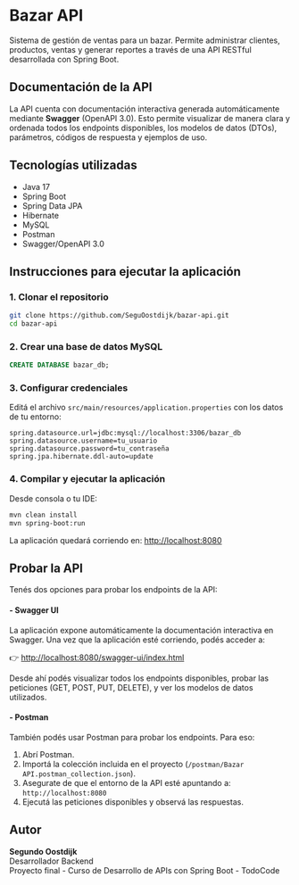 
# Bazar API

Sistema de gestión de ventas para un bazar. Permite administrar clientes, productos, ventas y generar reportes a través de una API RESTful desarrollada con Spring Boot.

## Documentación de la API

La API cuenta con documentación interactiva generada automáticamente mediante **Swagger** (OpenAPI 3.0). Esto permite visualizar de manera clara y ordenada todos los endpoints disponibles, los modelos de datos (DTOs), parámetros, códigos de respuesta y ejemplos de uso.

## Tecnologías utilizadas

- Java 17
- Spring Boot
- Spring Data JPA
- Hibernate
- MySQL
- Postman
- Swagger/OpenAPI 3.0
  
## Instrucciones para ejecutar la aplicación

### 1. Clonar el repositorio

```bash
git clone https://github.com/SeguOostdijk/bazar-api.git
cd bazar-api
```

### 2. Crear una base de datos MySQL

```sql
CREATE DATABASE bazar_db;
```

### 3. Configurar credenciales

Editá el archivo `src/main/resources/application.properties` con los datos de tu entorno:

```properties
spring.datasource.url=jdbc:mysql://localhost:3306/bazar_db
spring.datasource.username=tu_usuario
spring.datasource.password=tu_contraseña
spring.jpa.hibernate.ddl-auto=update
```

### 4. Compilar y ejecutar la aplicación

Desde consola o tu IDE:

```bash
mvn clean install
mvn spring-boot:run
```

La aplicación quedará corriendo en: [http://localhost:8080](http://localhost:8080)


## Probar la API

Tenés dos opciones para probar los endpoints de la API:

#### - Swagger UI

La aplicación expone automáticamente la documentación interactiva en Swagger. Una vez que la aplicación esté corriendo, podés acceder a:

👉 [http://localhost:8080/swagger-ui/index.html](http://localhost:8080/swagger-ui/index.html)

Desde ahí podés visualizar todos los endpoints disponibles, probar las peticiones (GET, POST, PUT, DELETE), y ver los modelos de datos utilizados.

#### - Postman

También podés usar Postman para probar los endpoints. Para eso:

1. Abrí Postman.
2. Importá la colección incluida en el proyecto (`/postman/Bazar API.postman_collection.json`).
3. Asegurate de que el entorno de la API esté apuntando a:  
   `http://localhost:8080`
4. Ejecutá las peticiones disponibles y observá las respuestas.

## Autor

**Segundo Oostdijk**  
Desarrollador Backend  
Proyecto final - Curso de Desarrollo de APIs con Spring Boot - TodoCode
